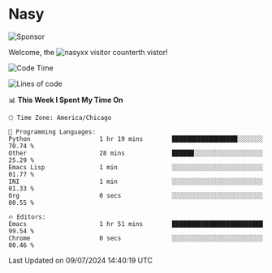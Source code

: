 # Nasy

<!--
<p align="center">
<img height="200" src="https://github-readme-stats.vercel.app/api?username=nasyxx&count_private=true&show_icons=true&theme=dracula&include_all_commits=true"/>
<img height="200" src="https://github-readme-stats.vercel.app/api/top-langs/?username=nasyxx&theme=dracula&hide=html,jupyter+notebook&count_private=true&show_icons=true"/>
</p>

  
----------------
-->

![Sponsor](https://img.shields.io/static/v1.svg?label=Sponsor&message=%E2%9D%A4&logo=GitHub&style=flat&color=pink)
 
Welcome, the ![nasyxx visitor counter](https://count.getloli.com/get/@nasyxx?theme=rule34)th vistor!
 
<!--START_SECTION:waka-->
![Code Time](http://img.shields.io/badge/Code%20Time-4%2C533%20hrs%2037%20mins-blue)

![Lines of code](https://img.shields.io/badge/From%20Hello%20World%20I%27ve%20Written-6.3%20million%20lines%20of%20code-blue)

📊 **This Week I Spent My Time On** 

```text
🕑︎ Time Zone: America/Chicago

💬 Programming Languages: 
Python                   1 hr 19 mins        ██████████████████░░░░░░░   70.74 % 
Other                    28 mins             ██████░░░░░░░░░░░░░░░░░░░   25.29 % 
Emacs Lisp               1 min               ░░░░░░░░░░░░░░░░░░░░░░░░░   01.77 % 
INI                      1 min               ░░░░░░░░░░░░░░░░░░░░░░░░░   01.33 % 
Org                      0 secs              ░░░░░░░░░░░░░░░░░░░░░░░░░   00.55 % 

🔥 Editors: 
Emacs                    1 hr 51 mins        █████████████████████████   99.54 % 
Chrome                   0 secs              ░░░░░░░░░░░░░░░░░░░░░░░░░   00.46 % 
```


 Last Updated on 09/07/2024 14:40:19 UTC
<!--END_SECTION:waka-->

<!-- ![visitors](https://visitor-badge.laobi.icu/badge?page_id=nasyxx.nasyxx) -->
